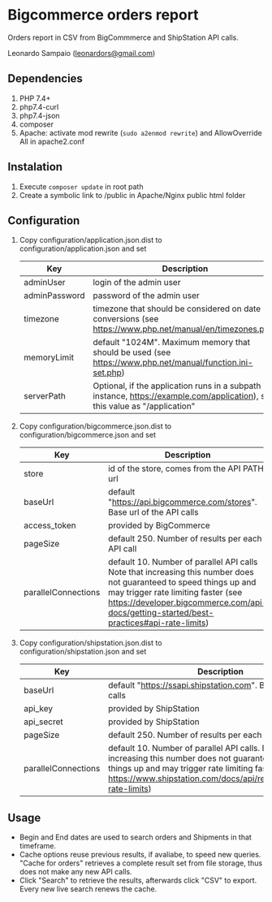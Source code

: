 # Bigcommerce orders report

Orders report in CSV from BigCommmerce and ShipStation API calls.

Leonardo Sampaio (leonardors@gmail.com)
## Dependencies

1. PHP 7.4+
2. php7.4-curl
3. php7.4-json
4. composer
5. Apache: activate mod rewrite (`sudo a2enmod rewrite`) and AllowOverride All in apache2.conf

## Instalation

1. Execute `composer update` in root path
2. Create a symbolic link to /public in Apache/Nginx public html folder
## Configuration

1. Copy configuration/application.json.dist to configuration/application.json and set

    | Key | Description |
    | ----------- | ----------- |
    | adminUser | login of the admin user |
    | adminPassword | password of the admin user |
    | timezone | timezone that should be considered on date conversions (see https://www.php.net/manual/en/timezones.php) |
    | memoryLimit | default "1024M". Maximum memory that should be used (see https://www.php.net/manual/function.ini-set.php) |
    | serverPath | Optional, if the application runs in a subpath (for instance, https://example.com/application), set this value as "/application"

2. Copy configuration/bigcommerce.json.dist to configuration/bigcommerce.json and set

    | Key | Description |
    | ----------- | ----------- |
    | store | id of the store, comes from the API PATH url |
    | baseUrl | default "https://api.bigcommerce.com/stores". Base url of the API calls |
    | access_token | provided by BigCommerce |
    | pageSize | default 250. Number of results per each API call
    | parallelConnections | default 10. Number of parallel API calls  Note that increasing this number does not guaranteed to speed things up and may trigger rate limiting faster (see https://developer.bigcommerce.com/api-docs/getting-started/best-practices#api-rate-limits) |

2. Copy configuration/shipstation.json.dist to configuration/shipstation.json and set

    | Key | Description |
    | ----------- | ----------- |
    | baseUrl | default "https://ssapi.shipstation.com". Base url of the API calls |
    | api_key | provided by ShipStation |
    | api_secret | provided by ShipStation |
    | pageSize | default 250. Number of results per each API call
    | parallelConnections | default 10. Number of parallel API calls. Note that increasing this number does not guaranteed to speed things up and may trigger rate limiting faster (see https://www.shipstation.com/docs/api/requirements/#api-rate-limits) |

## Usage

* Begin and End dates are used to search orders and Shipments in that timeframe.
* Cache options reuse previous results, if avaliabe, to speed new queries. "Cache for orders" retrieves a complete result set from file storage, thus does not make any new API calls.
* Click "Search" to retrieve the results, afterwards click "CSV" to export. Every new live search renews the cache.